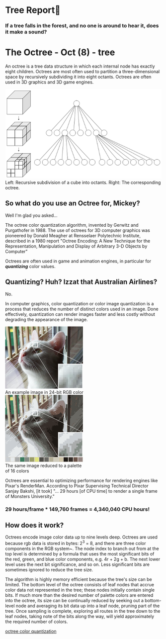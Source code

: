 # Tree Report🌲
### If a tree falls in the forest, and no one is around to hear it, does it make a sound?

# The Octree - Oct (8) - tree
An octree is a tree data structure in which each internal node has exactly eight children. Octrees are most often used to partition a three-dimensional space by recursively subdividing it into eight octants. Octrees are often used in 3D graphics and 3D game engines.

![Octree](/img/640px-Octree2.svg.png "Octree")  
  Left: Recursive subdivision of a cube into octants. Right: The corresponding octree.
## So what do you use an Octree for, Mickey?

Well I'm glad you asked...

The octree color quantization algorithm, invented by Gerwitz and Purgathofer in 1988. The use of octrees for 3D computer graphics was pioneered by Donald Meagher at Rensselaer Polytechnic Institute, described in a 1980 report "Octree Encoding: A New Technique for the Representation, Manipulation and Display of Arbitrary 3-D Objects by Computer"

Octrees are often used in game and animation engines, in particular for ***quantizing*** color values.

## Quantizing? Huh? Izzat that Australian Airlines?

No.

In computer graphics, color quantization or color image quantization is a process that reduces the number of distinct colors used in an image. Done effectively, quantization can render images faster and less costly without degrading the appearance of the image.

![Undithered](img/Dithering_example_undithered.png "24 bit Image")  
  An example image in 24-bit RGB color  
![Dithered](img/Dithering_example_undithered_16color_palette.png  "Image reduced to 16 bit palette")  
  The same image reduced to a palette   
  of 16 colors

Octrees are essential to optimizing performance for rendering engines like Pixar's RenderMan. According to Pixar Supervising Technical Director Sanjay Bakshi, [it took] "... 29 hours [of CPU time] to render a single frame of Monsters University." 

### 29 hours/frame * 149,760 frames = 4,340,040 CPU hours! 

## How does it work?

Octrees encode image color data up to nine levels deep. Octrees are used because rgb data is stored in bytes:  2<sup>3</sup> = 8, and there are three color components in the RGB system~. The node index to branch out from at the top level is determined by a formula that uses the most significant bits of the red, green, and blue color components, e.g. 4r + 2g + b. The next lower level uses the next bit significance, and so on. Less significant bits are sometimes ignored to reduce the tree size.

The algorithm is highly memory efficient because the tree's size can be limited. The bottom level of the octree consists of leaf nodes that accrue color data not represented in the tree; these nodes initially contain single bits. If much more than the desired number of palette colors are entered into the octree, its size can be continually reduced by seeking out a bottom-level node and averaging its bit data up into a leaf node, pruning part of the tree. Once sampling is complete, exploring all routes in the tree down to the leaf nodes, taking note of the bits along the way, will yield approximately the required number of colors.

[octree color quantization](https://observablehq.com/@tmcw/octree-color-quantization#uniqueColors)